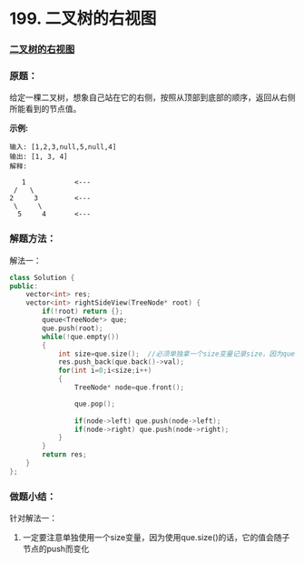 # 199. 二叉树的右视图

### [二叉树的右视图](https://leetcode-cn.com/problems/binary-tree-right-side-view/)

### 原题：

给定一棵二叉树，想象自己站在它的右侧，按照从顶部到底部的顺序，返回从右侧所能看到的节点值。

**示例:**

```
输入: [1,2,3,null,5,null,4]
输出: [1, 3, 4]
解释:

   1            <---
 /   \
2     3         <---
 \     \
  5     4       <---
```

### 解题方法：

解法一：

```cpp
class Solution {
public:
    vector<int> res;
    vector<int> rightSideView(TreeNode* root) {
        if(!root) return {};
        queue<TreeNode*> que;
        que.push(root);
        while(!que.empty())
        {
            int size=que.size();  //必须单独拿一个size变量记录size，因为que.size()是动态变化的
            res.push_back(que.back()->val);
            for(int i=0;i<size;i++)
            {
                TreeNode* node=que.front();

                que.pop();
                
                if(node->left) que.push(node->left);
                if(node->right) que.push(node->right);
            }
        }
        return res;
    }
};
```

### 做题小结：

针对解法一：

1. 一定要注意单独使用一个size变量，因为使用que.size()的话，它的值会随子节点的push而变化

